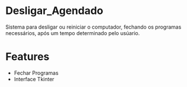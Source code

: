 # Desligar_Agendado
Sistema para desligar ou reiniciar o computador, fechando os programas necessários, após um tempo determinado pelo usúario.

# Features
- Fechar Programas
- Interface Tkinter
